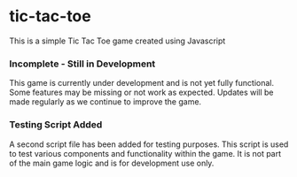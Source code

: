 # tic-tac-toe

This is a simple Tic Tac Toe game created using Javascript

### Incomplete - Still in Development 
This game is currently under development and is not yet fully functional. Some features may be missing or not work as expected. Updates will be made regularly as we continue to improve the game.

### Testing Script Added
A second script file has been added for testing purposes. This script is used to test various components and functionality within the game. It is not part of the main game logic and is for development use only.
